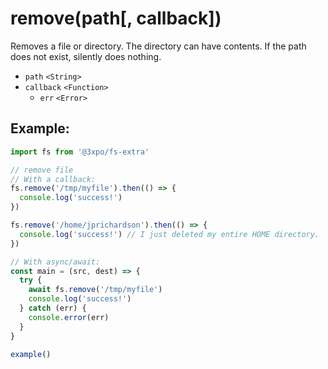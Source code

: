 # remove(path[, callback])

Removes a file or directory. The directory can have contents. If the path does not exist, silently does nothing.

- `path` `<String>`
- `callback` `<Function>`
  - `err` `<Error>`

## Example:

```js
import fs from '@3xpo/fs-extra'

// remove file
// With a callback:
fs.remove('/tmp/myfile').then(() => {
  console.log('success!')
})

fs.remove('/home/jprichardson').then(() => {
  console.log('success!') // I just deleted my entire HOME directory.
})

// With async/await:
const main = (src, dest) => {
  try {
    await fs.remove('/tmp/myfile')
    console.log('success!')
  } catch (err) {
    console.error(err)
  }
}

example()
```
